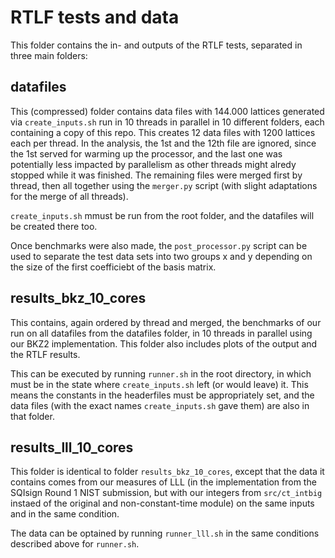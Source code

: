 # RTLF tests and data

This folder contains the in- and outputs of the RTLF tests, separated in three main folders:

## datafiles

This (compressed) folder contains data files with 144.000 lattices generated via `create_inputs.sh` run in 10 threads in parallel in 10 different folders, each containing a copy of this repo. This creates 12 data files with 1200 lattices each per thread. In the analysis, the 1st and the 12th file are ignored, since the 1st served for warming up the processor, and the last one was potentially less impacted by parallelism as other threads might alredy stopped while it was finished. The remaining files were merged first by thread, then all together using the `merger.py` script (with slight adaptations for the merge of all threads). 

`create_inputs.sh` mmust be run from the root folder, and the datafiles will be created there too. 

Once benchmarks were also made, the `post_processor.py` script can be used to separate the test data sets into two groups x and y depending on the size of the first coefficiebt of the basis matrix.

## results_bkz_10_cores

This contains, again ordered by thread and merged, the benchmarks of our run on all datafiles from the datafiles folder, in 10 threads in parallel using our BKZ2 implementation. This folder also includes plots of the output and the RTLF results.

This can be executed by running `runner.sh` in the root directory, in which must be in the state where `create_inputs.sh` left (or would leave) it. This means the constants in the headerfiles must be appropriately set, and the data files (with the exact names `create_inputs.sh` gave them) are also in that folder.


## results_lll_10_cores

This folder is identical to folder `results_bkz_10_cores`, except that the data it contains comes from our measures of LLL (in the implementation from the SQIsign Round 1 NIST submission, but with our integers from `src/ct_intbig` instaed of the original and non-constant-time module) on the same inputs and in the same condition.

The data can be optained by running `runner_lll.sh` in the same conditions described above for `runner.sh`.